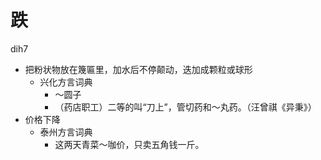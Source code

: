 




# 跌
dih7
+ 把粉状物放在篾匾里，加水后不停颠动，迭加成颗粒或球形
  * 兴化方言词典
    - ～圆子
    - （药店职工）二等的叫“刀上”，管切药和～丸药。（汪曾祺《异秉》）
+ 价格下降
  * 泰州方言词典
    - 这两天青菜～咖价，只卖五角钱一斤。
